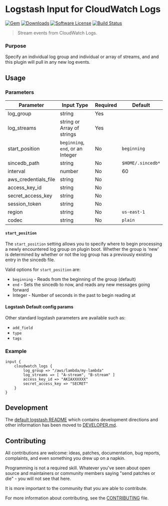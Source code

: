 # Logstash Input for CloudWatch Logs

[![Gem][ico-version]][link-rubygems]
[![Downloads][ico-downloads]][link-rubygems]
[![Software License][ico-license]](LICENSE.md)
[![Build Status][ico-travis]][link-travis]

> Stream events from CloudWatch Logs.

### Purpose
Specify an individual log group and individual or array of streams, and and this plugin will pull in any new log events.

## Usage

### Parameters
| Parameter | Input Type | Required | Default |
|-----------|------------|----------|---------|
| log_group | string | Yes | |
| log_streams | string or Array of strings | Yes | |
| start_position | `beginning`, `end`, or an Integer | No | `beginning` |
| sincedb_path | string | No | `$HOME/.sincedb*` |
| interval | number | No | 60 |
| aws_credentials_file | string | No | |
| access_key_id | string | No | |
| secret_access_key | string | No | |
| session_token | string | No | |
| region | string | No | `us-east-1` |
| codec | string | No | `plain` |

#### `start_position`
The `start_position` setting allows you to specify where to begin processing
a newly encountered log group on plugin boot. Whether the group is 'new' is
determined by whether or not the log group has a previously existing entry in
the sincedb file.

Valid options for `start_position` are:
* `beginning` - Reads from the beginning of the group (default)
* `end` - Sets the sincedb to now, and reads any new messages going forward
* Integer - Number of seconds in the past to begin reading at

#### Logstash Default config params
Other standard logstash parameters are available such as:
* `add_field`
* `type`
* `tags`

### Example

    input {
        cloudwatch_logs {
            log_group => "/aws/lambda/my-lambda"
            log_streams => [ "A-stream", "B-stream" ]
            access_key_id => "AKIAXXXXXX" 
            secret_access_key => "SECRET"
        }
    }

## Development
The [default logstash README](DEVELOPER.md) which contains development directions and other information has been moved to [DEVELOPER.md](DEVELOPER.md).

## Contributing

All contributions are welcome: ideas, patches, documentation, bug reports, complaints, and even something you drew up on a napkin.

Programming is not a required skill. Whatever you've seen about open source and maintainers or community members  saying "send patches or die" - you will not see that here.

It is more important to the community that you are able to contribute.

For more information about contributing, see the [CONTRIBUTING](https://github.com/elasticsearch/logstash/blob/master/CONTRIBUTING.md) file.

[ico-version]: https://img.shields.io/gem/v/logstash-input-cloudwatch_logs.svg?style=flat-square
[ico-downloads]: https://img.shields.io/gem/dt/logstash-input-cloudwatch_logs.svg?style=flat-square
[ico-license]: https://img.shields.io/badge/License-Apache%202.0-blue.svg?style=flat-square
[ico-travis]: https://img.shields.io/travis/lukewaite/logstash-input-cloudwatch-logs.svg?style=flat-square

[link-rubygems]: https://rubygems.org/gems/logstash-input-cloudwatch_logs
[link-travis]: https://travis-ci.org/lukewaite/logstash-input-cloudwatch_logs
